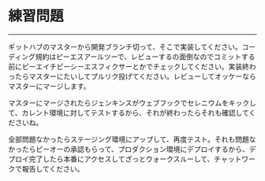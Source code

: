 # 練習問題
---
ギットハブのマスターから開発ブランチ切って、そこで実装してください。コーディング規約はピーエスアールツーで、レビューするの面倒なのでコミットする前にピーエイチピーシーエスフィクサーとかでチェックしてください。実装終わったらマスターにたいしてプルリク投げてください。レビューしてオッケーならマスターにマージします。

マスターにマージされたらジェンキンスがウェブフックでセレニウムをキックして、カレント環境に対してテストするから、それが終わったらそれも確認してくださいね。

全部問題なかったらステージング環境にアップして、再度テスト。それも問題なかったらピーオーの承認もらって、プロダクション環境にデプロイするから、デプロイ完了したら本番にアクセスしてざっとウォークスルーして、チャットワークで報告してください。
